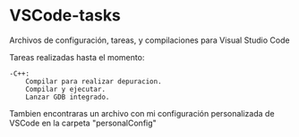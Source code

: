 # VSCode-tasks
Archivos de configuración, tareas, y compilaciones para Visual Studio Code

Tareas realizadas hasta el momento:

	-C++:
		Compilar para realizar depuracion.
		Compilar y ejecutar.
		Lanzar GDB integrado.

Tambien encontraras un archivo con mi configuración personalizada de VSCode en la 
carpeta "personalConfig"
